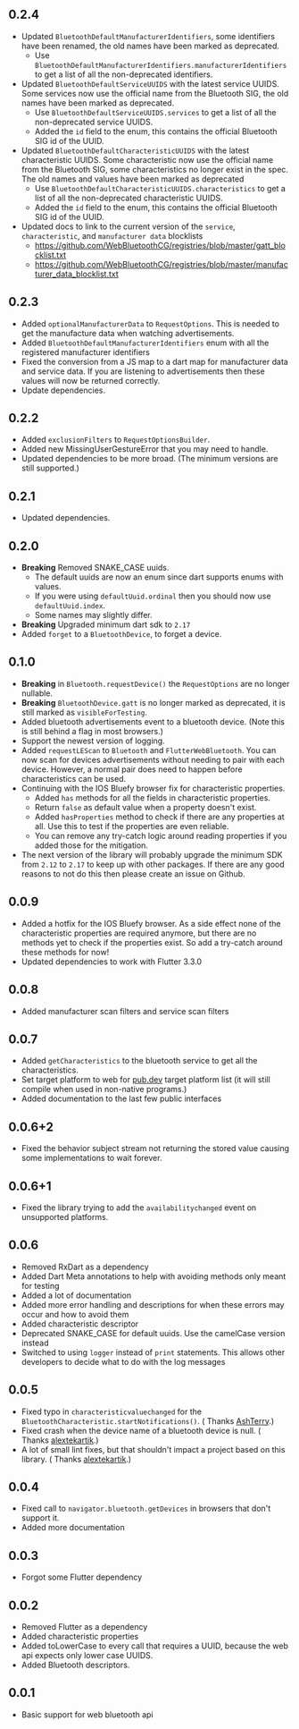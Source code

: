 ## 0.2.4

* Updated `BluetoothDefaultManufacturerIdentifiers`, some identifiers have been renamed, the old names have been marked
  as deprecated.
    * Use `BluetoothDefaultManufacturerIdentifiers.manufacturerIdentifiers` to get a list of all the non-deprecated
      identifiers.
* Updated `BluetoothDefaultServiceUUIDS` with the latest service UUIDS. Some services now use the official name from the
  Bluetooth SIG, the old names have been marked as deprecated.
    * Use `BluetoothDefaultServiceUUIDS.services` to get a list of all the non-deprecated service UUIDS.
    * Added the `id` field to the enum, this contains the official Bluetooth SIG id of the UUID.
* Updated `BluetoothDefaultCharacteristicUUIDS` with the latest characteristic UUIDS. Some characteristic now use the
  official name from the Bluetooth SIG, some characteristics no longer exist in the spec. The old names and values have
  been marked as deprecated
    * Use `BluetoothDefaultCharacteristicUUIDS.characteristics` to get a list of all the non-deprecated characteristic
      UUIDS.
    * Added the `id` field to the enum, this contains the official Bluetooth SIG id of the UUID.
* Updated docs to link to the current version of the `service`, `characteristic`, and `manufacturer data` blocklists
  * https://github.com/WebBluetoothCG/registries/blob/master/gatt_blocklist.txt
  * https://github.com/WebBluetoothCG/registries/blob/master/manufacturer_data_blocklist.txt

## 0.2.3

* Added `optionalManufacturerData` to `RequestOptions`. This is needed to get the manufacture data when watching
  advertisements.
* Added `BluetoothDefaultManufacturerIdentifiers` enum with all the registered manufacturer identifiers
* Fixed the conversion from a JS map to a dart map for manufacturer data and service data.
  If you are listening to advertisements then these values will now be returned correctly.
* Update dependencies.

## 0.2.2

* Added `exclusionFilters` to `RequestOptionsBuilder`.
* Added new MissingUserGestureError that you may need to handle.
* Updated dependencies to be more broad. (The minimum versions are still supported.)

## 0.2.1

* Updated dependencies.

## 0.2.0

* **Breaking** Removed SNAKE_CASE uuids.
    * The default uuids are now an enum since dart supports enums with values.
    * If you were using `defaultUuid.ordinal` then you should now use `defaultUuid.index`.
    * Some names may slightly differ.
* **Breaking** Upgraded minimum dart sdk to `2.17`
* Added `forget` to a `BluetoothDevice`, to forget a device.

## 0.1.0

* **Breaking** in `Bluetooth.requestDevice()` the `RequestOptions` are no longer nullable.
* **Breaking** `BluetoothDevice.gatt` is no longer marked as deprecated, it is still marked as `visibleForTesting`.
* Added bluetooth advertisements event to a bluetooth device. (Note this is still behind a flag in most browsers.)
* Support the newest version of logging.
* Added `requestLEScan` to `Bluetooth` and `FlutterWebBluetooth`. You can now scan for devices advertisements without
  needing to pair with each device. However, a normal pair does need to happen before characteristics can be used.
* Continuing with the IOS Bluefy browser fix for characteristic properties.
    * Added `has` methods for all the fields in characteristic properties.
    * Return `false` as default value when a property doesn't exist.
    * Added `hasProperties` method to check if there are any properties at all. Use this to test if the properties are
      even reliable.
    * You can remove any try-catch logic around reading properties if you added those for the mitigation.
* The next version of the library will probably upgrade the minimum SDK from `2.12` to `2.17` to keep up with other
  packages. If there are any good reasons to not do this then please create an issue on Github.

## 0.0.9

* Added a hotfix for the IOS Bluefy browser. As a side effect none of the characteristic properties are required
  anymore, but there are no methods yet to check if the properties exist. So add a try-catch around these methods for
  now!
* Updated dependencies to work with Flutter 3.3.0

## 0.0.8

* Added manufacturer scan filters and service scan filters

## 0.0.7

* Added `getCharacteristics` to the bluetooth service to get all the characteristics.
* Set target platform to web for [pub.dev](https://pub.dev/packages/flutter_web_bluetooth/) target platform list (it
  will still compile when used in non-native programs.)
* Added documentation to the last few public interfaces

## 0.0.6+2

* Fixed the behavior subject stream not returning the stored value causing some implementations to wait forever.

## 0.0.6+1

* Fixed the library trying to add the `availabilitychanged` event on unsupported platforms.

## 0.0.6

* Removed RxDart as a dependency
* Added Dart Meta annotations to help with avoiding methods only meant for testing
* Added a lot of documentation
* Added more error handling and descriptions for when these errors may occur and how to avoid them
* Added characteristic descriptor
* Deprecated SNAKE_CASE for default uuids. Use the camelCase version instead
* Switched to using `logger` instead of `print` statements. This allows other developers to decide what to do with the
  log messages

## 0.0.5

* Fixed typo in `characteristicvaluechanged` for the `BluetoothCharacteristic.startNotifications()`. (
  Thanks [AshTerry](https://github.com/AshTerry).)
* Fixed crash when the device name of a bluetooth device is null. (
  Thanks [alextekartik](https://github.com/alextekartik).)
* A lot of small lint fixes, but that shouldn't impact a project based on this library. (
  Thanks [alextekartik](https://github.com/alextekartik).)

## 0.0.4

* Fixed call to `navigator.bluetooth.getDevices` in browsers that don't support it.
* Added more documentation

## 0.0.3

* Forgot some Flutter dependency

## 0.0.2

* Removed Flutter as a dependency
* Added characteristic properties
* Added toLowerCase to every call that requires a UUID, because the web api expects only lower case UUIDS.
* Added Bluetooth descriptors.

## 0.0.1

* Basic support for web bluetooth api
